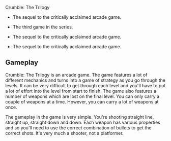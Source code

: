 Crumble: The Trilogy

*   The sequel to the critically acclaimed arcade game.

*   The third game in the series.

*   The sequel to the critically acclaimed arcade game.

*   The sequel to the critically acclaimed arcade game.

## Gameplay

Crumble: The Trilogy is an arcade game. The game features a lot of different mechanics and turns into a game of strategy as you go through the levels. It can be very difficult to get through each level and you'll have to put a lot of effort into the level from start to finish. The game also features a number of weapons which are lost on the final level. You can only carry a couple of weapons at a time. However, you can carry a lot of weapons at once.

The gameplay in the game is very simple. You're shooting straight line, straight up, straight down and down. Each weapon has various properties and so you'll need to use the correct combination of bullets to get the correct shots. It's very much a shooter, not a platformer.
